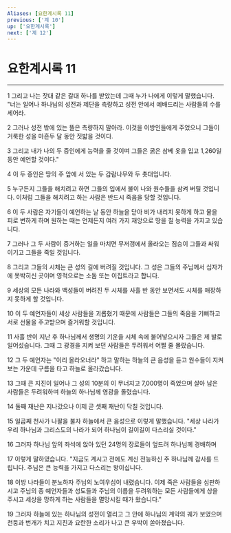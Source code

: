 ```yaml
---
Aliases: [요한계시록 11]
previous: ['계 10']
up: ['요한계시록']
next: ['계 12']
---
```

# 요한계시록 11

***


1 그리고 나는 잣대 같은 갈대 하나를 받았는데 그때 누가 나에게 이렇게 말했습니다. "너는 일어나 하나님의 성전과 제단을 측량하고 성전 안에서 예배드리는 사람들의 수를 세어라. 

2 그러나 성전 밖에 있는 뜰은 측량하지 말아라. 이것을 이방인들에게 주었으니 그들이 거룩한 성을 마흔두 달 동안 짓밟을 것이다. 

3 그리고 내가 나의 두 증인에게 능력을 줄 것이며 그들은 굵은 삼베 옷을 입고 1,260일 동안 예언할 것이다." 

4 이 두 증인은 땅의 주 앞에 서 있는 두 감람나무와 두 촛대입니다. 

5 누구든지 그들을 해치려고 하면 그들의 입에서 불이 나와 원수들을 삼켜 버릴 것입니다. 이처럼 그들을 해치려고 하는 사람은 반드시 죽음을 당할 것입니다. 

6 이 두 사람은 자기들이 예언하는 날 동안 하늘을 닫아 비가 내리지 못하게 하고 물을 피로 변하게 하며 원하는 때는 언제든지 여러 가지 재앙으로 땅을 칠 능력을 가지고 있습니다. 

7 그러나 그 두 사람이 증거하는 일을 마치면 무저갱에서 올라오는 짐승이 그들과 싸워 이기고 그들을 죽일 것입니다. 

8 그리고 그들의 시체는 큰 성의 길에 버려질 것입니다. 그 성은 그들의 주님께서 십자가에 못박히신 곳이며 영적으로는 소돔 또는 이집트라고 합니다. 

9 세상의 모든 나라와 백성들이 버려진 두 시체를 사흘 반 동안 보면서도 시체를 매장하지 못하게 할 것입니다. 

10 이 두 예언자들이 세상 사람들을 괴롭혔기 때문에 사람들은 그들의 죽음을 기뻐하고 서로 선물을 주고받으며 즐거워할 것입니다. 

11 사흘 반이 지난 후 하나님께서 생명의 기운을 시체 속에 불어넣으시자 그들은 제 발로 일어섰습니다. 그때 그 광경을 지켜 보던 사람들은 두려워서 어쩔 줄 몰랐습니다. 

12 그 두 예언자는 "이리 올라오너라" 하고 말하는 하늘의 큰 음성을 듣고 원수들이 지켜 보는 가운데 구름을 타고 하늘로 올라갔습니다. 

13 그때 큰 지진이 일어나 그 성의 10분의 이 무너지고 7,000명이 죽었으며 살아 남은 사람들은 두려워하며 하늘의 하나님께 영광을 돌렸습니다. 

14 둘째 재난은 지나갔으나 이제 곧 셋째 재난이 닥칠 것입니다. 

15 일곱째 천사가 나팔을 불자 하늘에서 큰 음성으로 이렇게 말했습니다. "세상 나라가 우리 하나님과 그리스도의 나라가 되어 하나님이 길이길이 다스리실 것이다." 

16 그러자 하나님 앞의 좌석에 앉아 있던 24명의 장로들이 엎드려 하나님께 경배하며 

17 이렇게 말하였습니다. "지금도 계시고 전에도 계신 전능하신 주 하나님께 감사를 드립니다. 주님은 큰 능력을 가지고 다스리는 왕이십니다. 

18 이방 나라들이 분노하자 주님의 노여우심이 내렸습니다. 이제 죽은 사람들을 심판하시고 주님의 종 예언자들과 성도들과 주님의 이름을 두려워하는 모든 사람들에게 상을 주시고 세상을 망하게 하는 사람들을 멸망시킬 때가 왔습니다." 

19 그러자 하늘에 있는 하나님의 성전이 열리고 그 안에 하나님의 계약의 궤가 보였으며 천둥과 번개가 치고 지진과 요란한 소리가 나고 큰 우박이 쏟아졌습니다.
